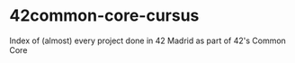 # 42common-core-cursus
Index of (almost) every project done in 42 Madrid as part of 42's Common Core
